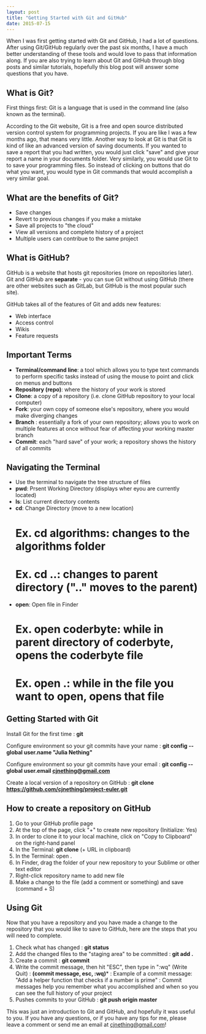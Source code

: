 ```yaml
---
layout: post
title: "Getting Started with Git and GitHub"
date: 2015-07-15
---
```


When I was first getting started with Git and GitHub, I had a lot of questions. After using Git/GitHub regularly over the past six months, I have a much better understanding of these tools and would love to pass that information along. If you are also trying to learn about Git and GitHub through blog posts and similar tutorials, hopefully this blog post will answer some questions that you have.


## What is Git? 
First things first: Git is a language that is used in the command line (also known as the terminal).

According to the Git website, Git is a free and open source distributed version control system for programming projects. If you are like I was a few months ago, that means very little. Another way to look at Git is that Git is kind of like an advanced version of saving documents. If you wanted to save a report that you had written, you would just click "save" and give your report a name in your documents folder. Very similarly, you would use Git to to save your programming files. So instead of clicking on buttons that do what you want, you would type in Git commands that would accomplish a very similar goal.


## What are the benefits of Git?
- Save changes
- Revert to previous changes if you make a mistake
- Save all projects to "the cloud"
- View all versions and complete history of a project
- Multiple users can contribue to the same project


## What is GitHub?
GitHub is a website that hosts git repositories (more on repositories later). Git and GitHub are **separate** - you can sue Git without using GitHub (there are other websites such as GitLab, but GitHub is the most popular such site).

GitHub takes all of the features of Git and adds new features: 
- Web interface
- Access control
- Wikis
- Feature requests


## Important Terms
- **Terminal/command line**: a tool which allows you to type text commands to perform specific tasks instead of using the mouse to point and click on menus and buttons
- **Repository (repo)**: where the history of your work is stored
- **Clone**: a copy of a repository (i.e. clone GitHub repository to your local computer)
- **Fork**: your own copy of someone else's repository, where you would make diverging changes
- **Branch** : essentially a fork of your own repository; allows you to work on multiple features at once without fear of affecting your working master branch
- **Commit**: each "hard save" of your work; a repository shows the history of all commits

## Navigating the Terminal
- Use the terminal to navigate the tree structure of files
- **pwd**: Prsent Working Directory (displays wher eyou are currently located)
- **ls**: List current directory contents
- **cd**: Change Directory (move to a new location)
  # Ex. **cd algorithms**: changes to the algorithms folder
  # Ex. **cd ..**: changes to parent directory (".." moves to the parent) 
- **open**: Open file in Finder
  # Ex. **open coderbyte**: while in parent directory of coderbyte, opens the coderbyte file
  # Ex. **open .**: while in the file you want to open, opens that file

## Getting Started with Git

Install Git for the first time
: **git**

Configure environment so your git commits have your name
: **git config --global user.name "Julia Nething"**

Configure environment so your git commits have your email
: **git config --global user.email cjnething@gmail.com**

Create a local version of a repository on GitHub
: **git clone https://github.com/cjnething/project-euler.git**


## How to create a repository on GitHub
1. Go to your GitHub profile page
2. At the top of the page, click "+" to create new repository (Initialize: Yes)
3. In order to clone it to your local machine, click on "Copy to Clipboard" on the right-hand panel
4. In the Terminal: **git clone** (+ URL in clipboard)
5. In the Terminal: open .
6. In Finder, drag the folder of your new repository to your Sublime or other text editor
7. Right-click repository name to add new file
8. Make a change to the file (add a comment or something) and save (command + S)

## Using Git
Now that you have a repository and you have made a change to the repository that you would like to save to GitHub, here are the steps that you will need to complete.

1. Check what has changed
: **git status**
2. Add the changed files to the "staging area" to be committed
: **git add .**
3. Create a commit
: **git commit**
4. Write the commit message, then hit "ESC", then type in ":wq" (Write Quit)
: **(commit message, esc, :wq)***
: Example of a commit message: "Add a helper function that checks if a number is prime"
: Commit messages help you remember what you accomplished and when so you can see the full history of your project
5. Pushes commits to your GitHub
: **git push origin master**



This was just an introduction to Git and GitHub, and hopefully it was useful to you. If you have any questions, or if you have any tips for me, please leave a comment or send me an email at cjnething@gmail.com!
